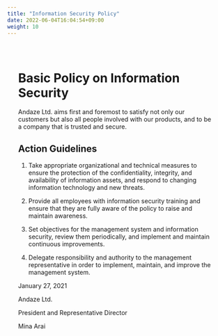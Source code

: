 ```yaml
---
title: "Information Security Policy"
date: 2022-06-04T16:04:54+09:00
weight: 10
---
```

<div amp-fx="fade-in" data-duration="500ms" class='container' style="padding: 25px">
<h1 class="text-center">Basic Policy on Information Security</h1>

Andaze Ltd. aims first and foremost to satisfy not only our customers but also all people involved with our products, and to be a company that is trusted and secure.  

 
<div class="mt-8 mb-32">
<h2>Action Guidelines </h2>

1. Take appropriate organizational and technical measures to ensure the protection of the confidentiality, integrity, and availability of information assets, and respond to changing information technology and new threats.  

2. Provide all employees with information security training and ensure that they are fully aware of the policy to raise and maintain awareness.  

3. Set objectives for the management system and information security, review them periodically, and implement and maintain continuous improvements.  

4. Delegate responsibility and authority to the management representative in order to implement, maintain, and improve the management system.  
</div>
 
<div class="text-right">
January 27, 2021  

Andaze Ltd.  

President and Representative Director 

Mina Arai 
</div>
</div>